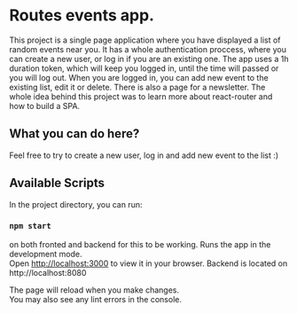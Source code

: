 # Routes events app.

This project is a single page application where you have displayed a list of random events near you. It has a whole authentication proccess, where you can create a new user, or log in if you are an existing one. The app uses a 1h duration token, which will keep you logged in, until the time will passed or you will log out. When you are logged in, you can add new event to the existing list, edit it or delete. There is also a page for a newsletter. The whole idea behind this project was to learn more about react-router and how to build a SPA.

## What you can do here?

Feel free to try to create a new user, log in and add new event to the list :) 


## Available Scripts

In the project directory, you can run:

### `npm start`


on both fronted and backend for this to be working.
Runs the app in the development mode.\
Open [http://localhost:3000](http://localhost:3000) to view it in your browser.
Backend is located on http://localhost:8080

The page will reload when you make changes.\
You may also see any lint errors in the console.

